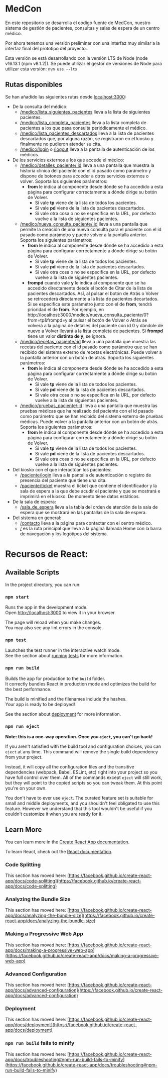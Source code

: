 # MedCon

En este repositorio se desarrolla el código fuente de MedCon, nuestro sistema de gestión de pacientes, consultas y salas de espera de un centro médico.

Por ahora tenemos una versión preliminar con una interfaz muy similar a la interfaz final del prototipo del proyecto.

Esta versión se está desarrollando con la versión LTS de Node (node v16.13.1 (npm v8.1.2)). Se puede utilizar el gestor de versiones de Node para utilizar esta versión:  `nvm use --lts`

## Rutas disponibles
Se han añadido las siguientes rutas desde [localhost:3000](http://localhost:3000):
- De la consulta del médico:
    + [/medico/lista_siguientes_pacientes](http://localhost:3000/medico/lista_siguientes_pacientes) lleva a la lista de siguientes pacientes.
    + [/medico/lista_completa_pacientes](http://localhost:3000/medico/lista_completa_pacientes) lleva a la lista completa de pacientes a los que pasa consulta periódicamente el médico.
    + [/medico/lista_pacientes_descartados](http://localhost:3000/medico/lista_pacientes_descartados) lleva a la lista de pacientes descartados que, por alguna razón, se registraron en el kiosko y finalmente no pudieron atender su cita.
    + [/medico/login](http://localhost:3000/medico/login) o [/logout](http://localhost:3000/logout) lleva a la pantalla de autenticación de los médicos.
- De los servicios externos a los que accede el médico:
    + [/medico/detalles_paciente/:id](http://localhost:3000/medico/detalles_paciente/:id) lleva a una pantalla que muestra la historia clínica del paciente con el id pasado como parámetro y dispone de botones para acceder a otros servicios externos o volver. Soporta los siguientes parámetros:
        * **from** le indica al componente desde dónde se ha accedido a esta página para configurar correctamente a dónde dirige su botón de Volver.
            + Si vale **tp** viene de la lista de todos los pacientes.
            + Si vale **pd** viene de la lista de pacientes descartados.
            + Si vale otra cosa o no se especifica en la URL, por defecto vuelve a la lista de siguientes pacientes.
    + [/medico/nueva_consulta_paciente/:id](http://localhost:3000/medico/nueva_consulta_paciente/:id) lleva a una pantalla que permite la creación de una nueva consulta para el paciente con el id pasado como parámetro y puede volver a la pantalla anterior. Soporta los siguientes parámetros:
        * **from** le indica al componente desde dónde se ha accedido a esta página para configurar correctamente a dónde dirige su botón de Volver.
            + Si vale **tp** viene de la lista de todos los pacientes.
            + Si vale **pd** viene de la lista de pacientes descartados.
            + Si vale otra cosa o no se especifica en la URL, por defecto vuelve a la lista de siguientes pacientes.
        * **frompd** cuando vale **y** le indica al componente que se ha accedido directamente desde el botón de Citar de la lista de pacientes descartados. Así, al pulsar el botón de Atrás o Volver se retrocederá directamente a la lista de pacientes decartados.
          Si se especifica este parámetro junto con el de **from**, tendrá prioridad el de **from**.
          Por ejemplo, en http://localhost:3000/medico/nueva_consulta_paciente/0?from=tp&frompd=y al pulsar el botón de Volver o Atrás se volverá a la página de detalles del paciente con id 0 y dándole de nuevo a Volver llevará a la lista completa de pacientes.
          Si **frompd** tiene un valor **distinto de y**, se ignora.
    + [/medico/recetas_paciente/:id](http://localhost:3000/medico/recetas_paciente/:id) lleva a una pantalla que muestra las recetas del paciente con el id pasado como parámetro que se han recibido del sistema externo de recetas electrónicas. Puede volver a la pantalla anterior con un botón de atrás. Soporta los siguientes parámetros:
        * **from** le indica al componente desde dónde se ha accedido a esta página para configurar correctamente a dónde dirige su botón de Volver.
            + Si vale **tp** viene de la lista de todos los pacientes.
            + Si vale **pd** viene de la lista de pacientes descartados.
            + Si vale otra cosa o no se especifica en la URL, por defecto vuelve a la lista de siguientes pacientes.
    + [/medico/pruebas_paciente/:id](http://localhost:3000/medico/pruebas_paciente/:id) lleva a una pantalla que muestra las pruebas médicas que ha realizado del paciente con el id pasado como parámetro que se han recibido del sistema externo de pruebas médicas. Puede volver a la pantalla anterior con un botón de atrás. Soporta los siguientes parámetros:
        * **from** le indica al componente desde dónde se ha accedido a esta página para configurar correctamente a dónde dirige su botón de Volver.
            + Si vale **tp** viene de la lista de todos los pacientes.
            + Si vale **pd** viene de la lista de pacientes descartados.
            + Si vale otra cosa o no se especifica en la URL, por defecto vuelve a la lista de siguientes pacientes.
- Del kiosko con el que interactúan los pacientes:
    + [/paciente/login](http://localhost:3000/paciente/login) lleva a la pantalla de autenticación o registro de presencia del paciente que tiene una cita.
    + [/paciente/ticket](http://localhost:3000/paciente/ticket) muestra el ticket que contiene el identificador y la sala de espera a la que debe acudir el paciente y que se mostrará e imprimirá en el kiosko. De momento tiene datos estáticos.
- De la sala de espera:
    + [/sala_de_espera](http://localhost:3000/sala_de_espera) lleva a la tabla del orden de atención de la sala de espera que se mostrará en las pantallas de la sala de espera.
- Del sistema en general:
    + [/contacto](http://localhost:3000/contacto) lleva a la página para contactar con el centro médico.
    + [/](http://localhost:3000) es la ruta principal que lleva a la página llamada Home con la barra de navegación y los logotipos del sistema.

# Recursos de React:
## Available Scripts

In the project directory, you can run:

### `npm start`

Runs the app in the development mode.\
Open [http://localhost:3000](http://localhost:3000) to view it in your browser.

The page will reload when you make changes.\
You may also see any lint errors in the console.

### `npm test`

Launches the test runner in the interactive watch mode.\
See the section about [running tests](https://facebook.github.io/create-react-app/docs/running-tests) for more information.

### `npm run build`

Builds the app for production to the `build` folder.\
It correctly bundles React in production mode and optimizes the build for the best performance.

The build is minified and the filenames include the hashes.\
Your app is ready to be deployed!

See the section about [deployment](https://facebook.github.io/create-react-app/docs/deployment) for more information.

### `npm run eject`

**Note: this is a one-way operation. Once you `eject`, you can't go back!**

If you aren't satisfied with the build tool and configuration choices, you can `eject` at any time. This command will remove the single build dependency from your project.

Instead, it will copy all the configuration files and the transitive dependencies (webpack, Babel, ESLint, etc) right into your project so you have full control over them. All of the commands except `eject` will still work, but they will point to the copied scripts so you can tweak them. At this point you're on your own.

You don't have to ever use `eject`. The curated feature set is suitable for small and middle deployments, and you shouldn't feel obligated to use this feature. However we understand that this tool wouldn't be useful if you couldn't customize it when you are ready for it.

## Learn More

You can learn more in the [Create React App documentation](https://facebook.github.io/create-react-app/docs/getting-started).

To learn React, check out the [React documentation](https://reactjs.org/).

### Code Splitting

This section has moved here: [https://facebook.github.io/create-react-app/docs/code-splitting](https://facebook.github.io/create-react-app/docs/code-splitting)

### Analyzing the Bundle Size

This section has moved here: [https://facebook.github.io/create-react-app/docs/analyzing-the-bundle-size](https://facebook.github.io/create-react-app/docs/analyzing-the-bundle-size)

### Making a Progressive Web App

This section has moved here: [https://facebook.github.io/create-react-app/docs/making-a-progressive-web-app](https://facebook.github.io/create-react-app/docs/making-a-progressive-web-app)

### Advanced Configuration

This section has moved here: [https://facebook.github.io/create-react-app/docs/advanced-configuration](https://facebook.github.io/create-react-app/docs/advanced-configuration)

### Deployment

This section has moved here: [https://facebook.github.io/create-react-app/docs/deployment](https://facebook.github.io/create-react-app/docs/deployment)

### `npm run build` fails to minify

This section has moved here: [https://facebook.github.io/create-react-app/docs/troubleshooting#npm-run-build-fails-to-minify](https://facebook.github.io/create-react-app/docs/troubleshooting#npm-run-build-fails-to-minify)
